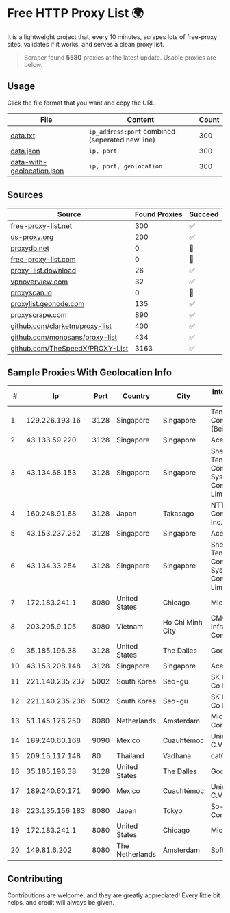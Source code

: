 
# Free HTTP Proxy List 🌍

It is a lightweight project that, every 10 minutes, scrapes lots of free-proxy sites, validates if it works, and serves a clean proxy list.


> Scraper found **5580** proxies at the latest update. Usable proxies are below.

## Usage

Click the file format that you want and copy the URL.


|File|Content|Count|
|----|-------|-----|
|[data.txt](https://raw.githubusercontent.com/themiralay/Proxy-List-World/master/data.txt)|`ip_address:port` combined (seperated new line)|300|
|[data.json](https://raw.githubusercontent.com/themiralay/Proxy-List-World/master/data.json)|`ip, port`|300|
|[data-with-geolocation.json](https://raw.githubusercontent.com/themiralay/Proxy-List-World/master/data-with-geolocation.json)|`ip, port, geolocation`|300|

## Sources

|Source|Found Proxies|Succeed|
|------|-------------|-------|
|[free-proxy-list.net](https://free-proxy-list.net)|300|✅|
|[us-proxy.org](https://www.us-proxy.org)|200|✅|
|[proxydb.net](http://proxydb.net)|0|🚫|
|[free-proxy-list.com](https://free-proxy-list.com/?page=&port=&type%5B%5D=http&type%5B%5D=https&up_time=0&search=Search)|0|🚫|
|[proxy-list.download](https://www.proxy-list.download/HTTP)|26|✅|
|[vpnoverview.com](https://vpnoverview.com/privacy/anonymous-browsing/free-proxy-servers)|32|✅|
|[proxyscan.io](https://www.proxyscan.io)|0|🚫|
|[proxylist.geonode.com](https://proxylist.geonode.com/api/proxy-list?limit=300&page=1&sort_by=lastChecked&sort_type=desc&protocols=http,https)|135|✅|
|[proxyscrape.com](https://api.proxyscrape.com/v2/?request=displayproxies&protocol=http&timeout=10000&country=all&ssl=all&anonymity=all)|890|✅|
|[github.com/clarketm/proxy-list](https://raw.githubusercontent.com/clarketm/proxy-list/master/proxy-list-raw.txt)|400|✅|
|[github.com/monosans/proxy-list](https://raw.githubusercontent.com/monosans/proxy-list/main/proxies/http.txt)|434|✅|
|[github.com/TheSpeedX/PROXY-List](https://raw.githubusercontent.com/TheSpeedX/PROXY-List/master/http.txt)|3163|✅|


## Sample Proxies With Geolocation Info

|#|Ip|Port|Country|City|Internet Service Provider|
|-|--|----|-------|----|-------------------------|
|1|129.226.193.16|3128|Singapore|Singapore|Tencent Cloud Computing (Beijing) Co|
|2|43.133.59.220|3128|Singapore|Singapore|Aceville Pte.ltd|
|3|43.134.68.153|3128|Singapore|Singapore|Shenzhen Tencent Computer Systems Company Limited|
|4|160.248.91.68|3128|Japan|Takasago|NTT PC Communications, Inc.|
|5|43.153.237.252|3128|Singapore|Singapore|Aceville Pte.ltd|
|6|43.134.33.254|3128|Singapore|Singapore|Shenzhen Tencent Computer Systems Company Limited|
|7|172.183.241.1|8080|United States|Chicago|Microsoft|
|8|203.205.9.105|8080|Vietnam|Ho Chi Minh City|CMC Telecom Infrastructure Company|
|9|35.185.196.38|3128|United States|The Dalles|Google LLC|
|10|43.153.208.148|3128|Singapore|Singapore|Aceville Pte.ltd|
|11|221.140.235.237|5002|South Korea|Seo-gu|SK Broadband Co Ltd|
|12|221.140.235.236|5002|South Korea|Seo-gu|SK Broadband Co Ltd|
|13|51.145.176.250|8080|Netherlands|Amsterdam|Microsoft Corporation|
|14|189.240.60.168|9090|Mexico|Cuauhtémoc|Uninet S.A. de C.V.|
|15|209.15.117.148|80|Thailand|Vadhana|catCloud|
|16|35.185.196.38|3128|United States|The Dalles|Google LLC|
|17|189.240.60.171|9090|Mexico|Cuauhtémoc|Uninet S.A. de C.V.|
|18|223.135.156.183|8080|Japan|Tokyo|So-net Corporation|
|19|172.183.241.1|8080|United States|Chicago|Microsoft|
|20|149.81.6.202|8080|The Netherlands|Amsterdam|SoftLayer|



## Contributing

Contributions are welcome, and they are greatly appreciated! Every
little bit helps, and credit will always be given.

